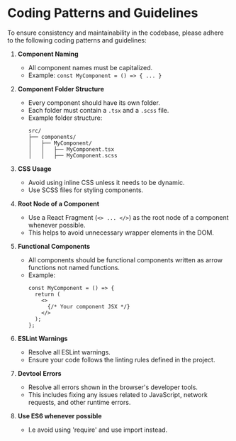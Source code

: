 
# Coding Patterns and Guidelines

To ensure consistency and maintainability in the codebase, please adhere to the following coding patterns and guidelines:

1. **Component Naming**
   - All component names must be capitalized.
   - Example: `const MyComponent = () => { ... }`

2. **Component Folder Structure**
   - Every component should have its own folder.
   - Each folder must contain a `.tsx` and a `.scss` file.
   - Example folder structure:
     ```
     src/
     ├── components/
     │   ├── MyComponent/
     │   │   ├── MyComponent.tsx
     │   │   ├── MyComponent.scss
     ```

3. **CSS Usage**
   - Avoid using inline CSS unless it needs to be dynamic.
   - Use SCSS files for styling components.

4. **Root Node of a Component**
   - Use a React Fragment (`<> ... </>`) as the root node of a component whenever possible.
   - This helps to avoid unnecessary wrapper elements in the DOM.

5. **Functional Components**
   - All components should be functional components written as arrow functions not named functions.
   - Example:
     ```tsx
     const MyComponent = () => {
       return (
         <>
           {/* Your component JSX */}
         </>
       );
     };
     ```

6. **ESLint Warnings**
   - Resolve all ESLint warnings.
   - Ensure your code follows the linting rules defined in the project.

7. **Devtool Errors**
   - Resolve all errors shown in the browser's developer tools.
   - This includes fixing any issues related to JavaScript, network requests, and other runtime errors.

8. **Use ES6 whenever possible**
   - I.e avoid using 'require' and use import instead. 
